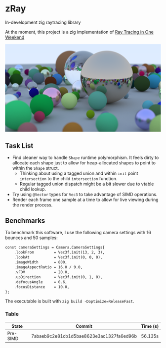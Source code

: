 # zRay

In-development zig raytracing library

At the moment, this project is a zig implementation of [Ray Tracing in One Weekend](https://raytracing.github.io/books/RayTracingInOneWeekend.html)

![Demo Image](https://github.com/abelleisle/zray/blob/master/outputs/random_balls_1000.png?raw=true)

## Task List
* Find cleaner way to handle `Shape` runtime polymorphism. It feels dirty to allocate each shape just to allow for heap-allocated shapes to point to within the `Shape` struct.
  * Thinking about using a tagged union and within `init` point `intersection` to the child `intersection` function.
  * Regular tagged union dispatch might be a bit slower due to vtable child lookup.
* Try using `@Vector` types for `Vec3` to take advantage of SIMD operations.
* Render each frame one sample at a time to allow for live viewing during the render process.

## Benchmarks

To benchmark this software, I use the following camera settings with 16 bounces and 50 samples:
```zig
const cameraSettings = Camera.CameraSettings{
    .lookFrom         = Vec3f.init(13, 2, 3),
    .lookAt           = Vec3f.init(0, 0, 0),
    .imageWidth       = 800,
    .imageAspectRatio = 16.0 / 9.0,
    .vFOV             = 20.0,
    .upDirection      = Vec3f.init(0, 1, 0),
    .defocusAngle     = 0.6,
    .focusDistance    = 10.0,
};
```

The executable is built with `zig build -Doptimize=ReleaseFast`.

### Table

| State    | Commit                                   | Time (s) |
| -------- | ---------------------------------------- | -------- |
| Pre-SIMD | 7abaeb9c2e81cb1d5bae8623e3ac1327fa6ed96b | 56.135s  |
